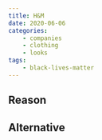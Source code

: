 ```yaml
---
title: H&M
date: 2020-06-06
categories:
    - companies
    - clothing
    - looks
tags:
    - black-lives-matter
---
```


## Reason


## Alternative


